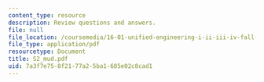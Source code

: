 ```yaml
---
content_type: resource
description: Review questions and answers.
file: null
file_location: /coursemedia/16-01-unified-engineering-i-ii-iii-iv-fall-2005-spring-2006/7a3f7e758f2177a25ba1685e02c8cad1_S2_mud.pdf
file_type: application/pdf
resourcetype: Document
title: S2_mud.pdf
uid: 7a3f7e75-8f21-77a2-5ba1-685e02c8cad1
---
```

